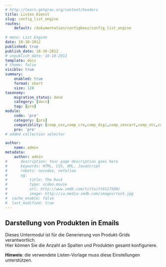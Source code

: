 ```yaml
---
# http://learn.getgrav.org/content/headers
title: Listen Dienst
slug: config_list_engine
routes:
    default: /dokumentation/configbeez/config_list_engine
    
# menu: List Engine
date: 18-10-2012
published: true
publish_date: 18-10-2012
# unpublish_date: 18-10-2012
template: docs
# theme: false
visible: true
summary:
    enabled: true
    format: short
    size: 128
taxonomy:
    migration_status: done
    category: [docs]
    tag: [pro]
module:
    code: 'pro'
    category: [pro]
    compatiblity: [comp_osc,comp_cre,comp_digi,comp_zencart,comp_xtc,comp_xtcm2,comp_gambio]   
    pro: 'pro'        
# added collection selector

author:
    name: admin
metadata:
    author: admin
#      description: Your page description goes here
#      keywords: HTML, CSS, XML, JavaScript
#      robots: noindex, nofollow
#      og:
#          title: The Rock
#          type: video.movie
#          url: http://www.imdb.com/title/tt0117500/
#          image: http://ia.media-imdb.com/images/rock.jpg
#  cache_enable: false
#  last_modified: true
---
```



## Darstellung von Produkten in Emails

Dieses Untermodul ist für die Generierung von Produkt-Grids verantwortlich.  
 Hier können Sie die Anzahl an Spalten und Produkten gesamt konfiguriere. 

**Hinweis**: die verwendete Listen-Vorlage muss diese Einstellungen unterstützen.
